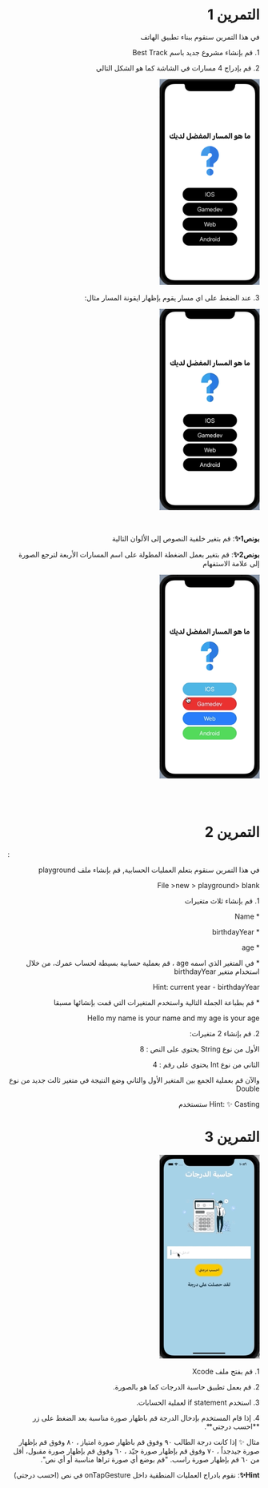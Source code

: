  
 <h1 align="right">التمرين 1 </h1>

<p dir="rtl">
في هذا التمرين سنقوم ببناء تطبيق الهاتف </p>



<p dir="rtl">
1.  قم بإنشاء مشروع جديد باسم Best Track

<p dir="rtl">
2. قم بإدراج 4 مسارات في الشاشة  كما هو الشكل التالي
<p dir="rtl">
 

<p dir="rtl">
<img src="/cw1-1.png" width="200" alt="alt_text" title="image_tooltip">
</p>



<p dir="rtl">
3. عند الضغط على اي مسار يقوم بإظهار ايقونة المسار  مثال: 

<p dir="rtl">
<img src="/cw1-2.gif" width="200" alt="alt_text" title="image_tooltip">
</p>



<br>

<p dir="rtl">
<strong>بونص1✨</strong>:  قم بتغير خلفية النصوص إلى الألوان التالية</p>


<p dir="rtl">
<strong>بونص2✨</strong>:  قم بتغير بعمل الضغطة المطولة على اسم المسارات الأربعة لترجع الصورة إلى علامة الاستفهام</p>

<p dir="rtl">
<img src="/cw1-3.gif" width="200" alt="alt_text" title="image_tooltip">
</p>

<br>
<br>



<p dir="rtl">
  <h1 align="right">التمرين 2</h1>:</p>


<p dir="rtl">
في هذا التمرين سنقوم بتعلم العمليات الحسابية, قم بإنشاء ملف playground </p>

<p dir="rtl">
File >new > playground> blank</p>


<p dir="rtl">
1.  قم بإنشاء ثلاث متغيرات </p>



<p dir="rtl">
* Name 

<p dir="rtl">
* birthdayYear

<p dir="rtl">
* age

<p dir="rtl">
* في المتغير الذي اسمه age ، قم بعملية حسابية بسيطة لحساب عمرك، من خلال استخدام متغير birthdayYear

<p dir="rtl">
Hint: current year - birthdayYear


<p dir="rtl">
* قم بطباعة الجملة التالية واستخدم المتغيرات التي قمت بإنشائها مسبقا

<p dir="rtl">
Hello my name is your name and my age is your age</p>


<p dir="rtl">
2. قم بإنشاء 2 متغيرات:</p>


<p dir="rtl">
الأول من نوع String يحتوي على النص : 8</p>


<p dir="rtl">
الثاني من نوع Int يحتوي على رقم : 4  </p>


<p dir="rtl">
والآن قم بعملية الجمع بين المتغير الأول والثاني وضع النتيجة في متغير ثالث جديد من نوع Double </p>


<p dir="rtl">
Hint: ✨ Casting  ستستخدم 


 
 <h1 align="right">التمرين 3</h1>

<p dir="rtl">
<img src="/cw3.gif" width="200" alt="alt_text" title="image_tooltip">
</p>

<p dir="rtl">
1. قم بفتح ملف Xcode 

<p dir="rtl">
2. قم بعمل تطبيق حاسبة الدرجات كما هو بالصورة.

<p dir="rtl">
3. استخدم if statement لعملية الحسابات.

<p dir="rtl">
4. إذا قام المستخدم بإدخال الدرجة قم باظهار  صورة مناسبة بعد الضغط على زر **احسب درجتي**.

<p dir="rtl">
 مثال ✨ إذا كانت درجة الطالب ٩٠ وفوق قم باظهار صورة امتياز ، ٨٠ وفوق قم بإظهار صورة جيدجداً ، ٧٠ وفوق قم بإظهار صورة جيّد ، ٦٠ وفوق قم بإظهار صورة مقبول، أقل من ٦٠ قم بإظهار صورة راسب. "قم بوضع أي صورة تراها مناسبة أو أي نص".

<br>
<p dir="rtl">
<strong>Hint✨</strong>: نقوم بادراج العمليات المنطقية داخل onTapGesture في نص (احسب درجتي)</p>

<br>
<br>

